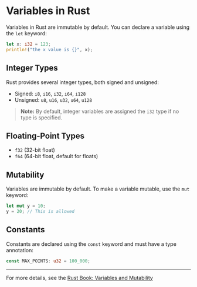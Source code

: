 # Variables in Rust

Variables in Rust are immutable by default. You can declare a variable using the `let` keyword:

```rust
let x: i32 = 123;
println!("the x value is {}", x);
```

## Integer Types

Rust provides several integer types, both signed and unsigned:

- Signed: `i8`, `i16`, `i32`, `i64`, `i128`
- Unsigned: `u8`, `u16`, `u32`, `u64`, `u128`

> **Note:** By default, integer variables are assigned the `i32` type if no type is specified.

## Floating-Point Types

- `f32` (32-bit float)
- `f64` (64-bit float, default for floats)

## Mutability

Variables are immutable by default. To make a variable mutable, use the `mut` keyword:

```rust
let mut y = 10;
y = 20; // This is allowed
```

## Constants

Constants are declared using the `const` keyword and must have a type annotation:

```rust
const MAX_POINTS: u32 = 100_000;
```

---

For more details, see the [Rust Book: Variables and Mutability](https://doc.rust-lang.org/book/ch03-01-variables-and-mutability.html)
